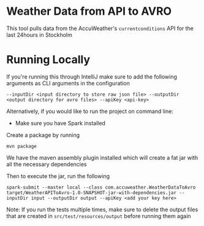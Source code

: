 # Weather Data from API to AVRO

This tool pulls data from the AccuWeather's `currentconditions` API for the last 24hours in Stockholm

# Running Locally

If you're running this through IntelliJ make sure to add the following arguments as CLI arguments in the configuration
```
--inputDir <input directory to store raw json file> --outputDir <output directory for avro files> --apiKey <api-key>
```
Alternatively, if you would like to run the project on command line:
- Make sure you have Spark installed 

Create a package by running
```
mvn package
```
We have the maven assembly plugin installed which will create a fat jar with all the necessary dependencies

Then to execute the jar, run the following
```
spark-submit --master local --class com.accuweather.WeatherDataToAvro target/WeatherAPIToAvro-1.0-SNAPSHOT-jar-with-dependencies.jar --inputDir input --outputDir output --apiKey <add your key here>
```

Note:
If you run the tests multiple times, make sure to delete the output files that are created in `src/test/resources/output` before running them again